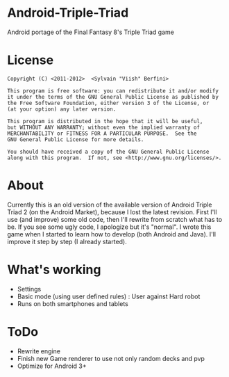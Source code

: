Android-Triple-Triad
====================

Android portage of the Final Fantasy 8's Triple Triad game 

License
====================
    Copyright (C) <2011-2012>  <Sylvain "Viish" Berfini>

    This program is free software: you can redistribute it and/or modify
    it under the terms of the GNU General Public License as published by
    the Free Software Foundation, either version 3 of the License, or
    (at your option) any later version.

    This program is distributed in the hope that it will be useful,
    but WITHOUT ANY WARRANTY; without even the implied warranty of
    MERCHANTABILITY or FITNESS FOR A PARTICULAR PURPOSE.  See the
    GNU General Public License for more details.

    You should have received a copy of the GNU General Public License
    along with this program.  If not, see <http://www.gnu.org/licenses/>.

About
====================
Currently this is an old version of the available version of Android Triple Triad 2 (on the Android Market), because I lost the latest revision.
First I'll use (and improve) some old code, then I'll rewrite from scratch what has to be.
If you see some ugly code, I apologize but it's "normal". I wrote this game when I started to learn how to develop (both Android and Java). I'll improve it step by step (I already started).

What's working
====================
* Settings
* Basic mode (using user defined rules) : User against Hard robot
* Runs on both smartphones and tablets

ToDo
====================
* Rewrite engine
* Finish new Game renderer to use not only random decks and pvp
* Optimize for Android 3+
